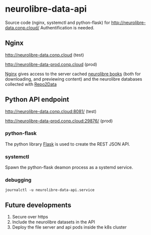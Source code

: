 # neurolibre-data-api
Source code (nginx, systemctl and python-flask) for http://neurolibre-data.conp.cloud/
Authentification is needed.

## Nginx
http://neurolibre-data.conp.cloud (test)

http://neurolibre-data-prod.conp.cloud (prod)

[Nginx](https://www.nginx.com/) gives access to the server cached [neurolibre books](https://github.com/neurolibre/neurolibre-books) (both for downloading, and previewing content) and the neurolibre databases collected with [Repo2Data](https://github.com/SIMEXP/Repo2Data)

## Python API endpoint
http://neurolibre-data.conp.cloud:8081/ (test)

http://neurolibre-data-prod.conp.cloud:29876/ (prod)
### python-flask
The python library [Flask](https://flask.palletsprojects.com/en/1.1.x/) is used to create the REST JSON API.
### systemctl
Spawn the python-flask deamon process as a systemd service.
### debugging
```
journalctl -u neurolibre-data-api.service
```

## Future developments
1. Secure over https
2. Include the neurolibre datasets in the API
3. Deploy the file server and api pods inside the k8s cluster
